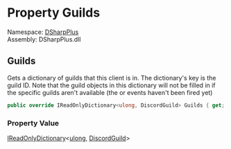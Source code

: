 # Property Guilds

Namespace: [DSharpPlus](DSharpPlus.md)  
Assembly: DSharpPlus.dll

## <a id="DSharpPlus_DiscordClient_Guilds"></a>Guilds

Gets a dictionary of guilds that this client is in. The dictionary's key is the guild ID. Note that the
guild objects in this dictionary will not be filled in if the specific guilds aren't available (the
<xref href="DSharpPlus.DiscordClient.GuildAvailable" data-throw-if-not-resolved="false"></xref> or <xref href="DSharpPlus.DiscordClient.GuildDownloadCompleted" data-throw-if-not-resolved="false"></xref> events haven't been fired yet)

```csharp
public override IReadOnlyDictionary<ulong, DiscordGuild> Guilds { get; }
```

### Property Value

[IReadOnlyDictionary](https://learn.microsoft.com/dotnet/api/system.collections.generic.ireadonlydictionary\-2)<[ulong](https://learn.microsoft.com/dotnet/api/system.uint64), [DiscordGuild](DSharpPlus.Entities.DiscordGuild.md)\>

